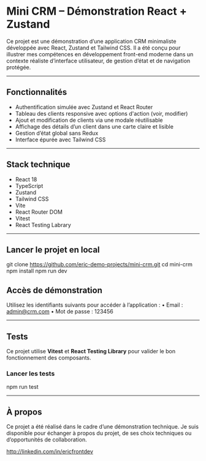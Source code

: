 # Mini CRM – Démonstration React + Zustand

Ce projet est une démonstration d’une application CRM minimaliste développée avec React, Zustand et Tailwind CSS. Il a été conçu pour illustrer mes compétences en développement front-end moderne dans un contexte réaliste d’interface utilisateur, de gestion d’état et de navigation protégée.

---

## Fonctionnalités

- Authentification simulée avec Zustand et React Router
- Tableau des clients responsive avec options d'action (voir, modifier)
- Ajout et modification de clients via une modale réutilisable
- Affichage des détails d’un client dans une carte claire et lisible
- Gestion d’état global sans Redux
- Interface épurée avec Tailwind CSS

---

## Stack technique

- React 18
- TypeScript
- Zustand
- Tailwind CSS
- Vite
- React Router DOM
- Vitest
- React Testing Labrary

---

## Lancer le projet en local

git clone https://github.com/eric-demo-projects/mini-crm.git
cd mini-crm
npm install
npm run dev

## Accès de démonstration

Utilisez les identifiants suivants pour accéder à l’application :
	•	Email : admin@crm.com
	•	Mot de passe : 123456

---

## Tests

Ce projet utilise **Vitest** et **React Testing Library** pour valider le bon fonctionnement des composants.

### Lancer les tests

npm run test

---

## À propos

Ce projet a été réalisé dans le cadre d’une démonstration technique.
Je suis disponible pour échanger à propos du projet, de ses choix techniques ou d’opportunités de collaboration.

http://linkedin.com/in/ericfrontdev
